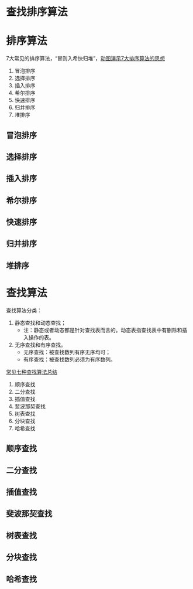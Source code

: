 <!-- toc -->

# 查找排序算法

# 排序算法

7大常见的排序算法，“冒则入希快归堆”，[动图演示7大排序算法的思想](http://blog.jobbole.com/11745/)

1. 冒泡排序
2. 选择排序
3. 插入排序
4. 希尔排序
5. 快速排序
6. 归并排序
7. 堆排序

## 冒泡排序
## 选择排序
## 插入排序
## 希尔排序
## 快速排序
## 归并排序
## 堆排序


# 查找算法

查找算法分类：
1. 静态查找和动态查找；
	- 注：静态或者动态都是针对查找表而言的。动态表指查找表中有删除和插入操作的表。
2. 无序查找和有序查找。
	- 无序查找：被查找数列有序无序均可；
	- 有序查找：被查找数列必须为有序数列。

[常见七种查找算法总结](https://www.cnblogs.com/maybe2030/p/4715035.html)

1. 顺序查找
2. 二分查找
3. 插值查找
4. 斐波那契查找
5. 树表查找
6. 分块查找
7. 哈希查找

## 顺序查找
## 二分查找
## 插值查找
## 斐波那契查找
## 树表查找
## 分块查找
## 哈希查找

